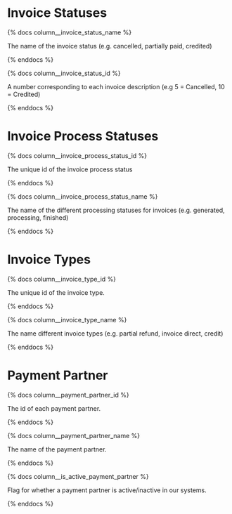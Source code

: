 # Invoice Statuses

{% docs column__invoice_status_name %}

The name of the invoice status (e.g. cancelled, partially paid, credited)

{% enddocs %}

{% docs column__invoice_status_id %}

A number corresponding to each invoice description (e.g 5 = Cancelled, 10 = Credited)

{% enddocs %}


# Invoice Process Statuses

{% docs column__invoice_process_status_id %}

The unique id of the invoice process status

{% enddocs %}

{% docs column__invoice_process_status_name %}

The name of the different processing statuses for invoices (e.g. generated, processing, finished)

{% enddocs %}

# Invoice Types

{% docs column__invoice_type_id %}

The unique id of the invoice type.

{% enddocs %}

{% docs column__invoice_type_name %}

The name different invoice types (e.g. partial refund, invoice direct, credit)

{% enddocs %}

# Payment Partner

{% docs column__payment_partner_id %}

The id of each payment partner.

{% enddocs %}

{% docs column__payment_partner_name %}

The name of the payment partner.

{% enddocs %}

{% docs column__is_active_payment_partner %}

Flag for whether a payment partner is active/inactive in our systems.

{% enddocs %}